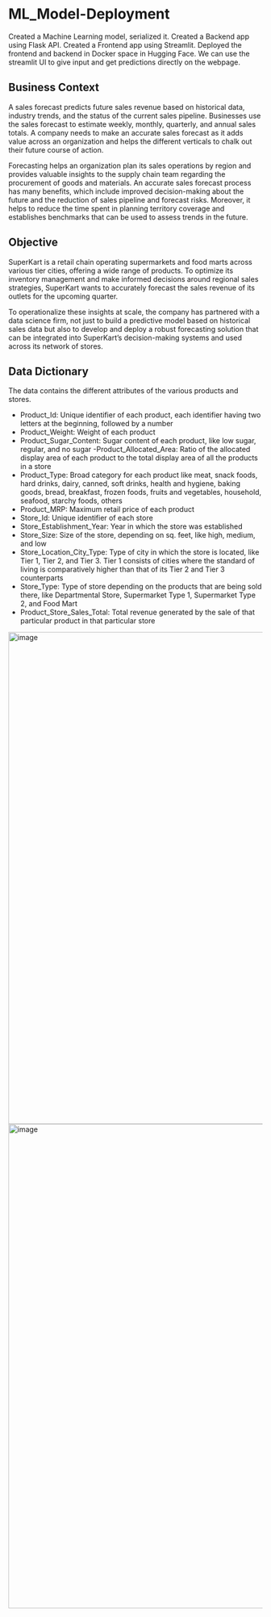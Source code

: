 # ML_Model-Deployment

Created a Machine Learning model, serialized it. Created a Backend app using Flask API. Created a Frontend app using Streamlit. Deployed the frontend and backend in Docker space in Hugging Face. We can use the streamlit UI to give input and get predictions directly on the webpage.

## Business Context
A sales forecast predicts future sales revenue based on historical data, industry trends, and the status of the current sales pipeline. Businesses use the sales forecast to estimate weekly, monthly, quarterly, and annual sales totals. A company needs to make an accurate sales forecast as it adds value across an organization and helps the different verticals to chalk out their future course of action.

Forecasting helps an organization plan its sales operations by region and provides valuable insights to the supply chain team regarding the procurement of goods and materials. An accurate sales forecast process has many benefits, which include improved decision-making about the future and the reduction of sales pipeline and forecast risks. Moreover, it helps to reduce the time spent in planning territory coverage and establishes benchmarks that can be used to assess trends in the future.

## Objective
SuperKart is a retail chain operating supermarkets and food marts across various tier cities, offering a wide range of products. To optimize its inventory management and make informed decisions around regional sales strategies, SuperKart wants to accurately forecast the sales revenue of its outlets for the upcoming quarter.

To operationalize these insights at scale, the company has partnered with a data science firm, not just to build a predictive model based on historical sales data but also to develop and deploy a robust forecasting solution that can be integrated into SuperKart’s decision-making systems and used across its network of stores.

## Data Dictionary
The data contains the different attributes of the various products and stores.

- Product_Id: Unique identifier of each product, each identifier having two letters at the beginning, followed by a number
- Product_Weight: Weight of each product
- Product_Sugar_Content: Sugar content of each product, like low sugar, regular, and no sugar
-Product_Allocated_Area: Ratio of the allocated display area of each product to the total display area of all the products in a store
- Product_Type: Broad category for each product like meat, snack foods, hard drinks, dairy, canned, soft drinks, health and hygiene, baking goods, bread, breakfast, frozen foods, fruits and vegetables, household, seafood, starchy foods, others
- Product_MRP: Maximum retail price of each product
- Store_Id: Unique identifier of each store
- Store_Establishment_Year: Year in which the store was established
- Store_Size: Size of the store, depending on sq. feet, like high, medium, and low
- Store_Location_City_Type: Type of city in which the store is located, like Tier 1, Tier 2, and Tier 3. Tier 1 consists of cities where the standard of living is comparatively higher than that of its Tier 2 and Tier 3 counterparts
- Store_Type: Type of store depending on the products that are being sold there, like Departmental Store, Supermarket Type 1, Supermarket Type 2, and Food Mart
- Product_Store_Sales_Total: Total revenue generated by the sale of that particular product in that particular store

<img width="1055" height="975" alt="image" src="https://github.com/user-attachments/assets/e7c86489-38b3-4976-adfd-f6f088fe5a76" /> <img width="1106" height="960" alt="image" src="https://github.com/user-attachments/assets/64d18d92-a415-42d7-9598-40c7c6052e47" />


